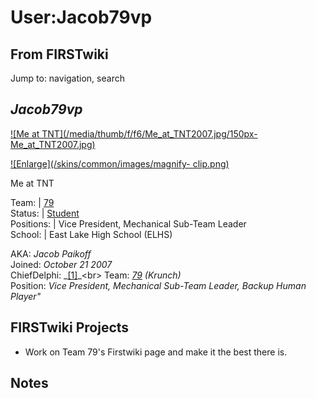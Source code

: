 # User:Jacob79vp

## From FIRSTwiki

Jump to: navigation, search

## _**Jacob79vp**_

[![Me at TNT](/media/thumb/f/f6/Me_at_TNT2007.jpg/150px-
Me_at_TNT2007.jpg)](Image:Me_at_TNT2007.jpg "Me at TNT")

[![Enlarge](/skins/common/images/magnify-
clip.png)](Image:Me_at_TNT2007.jpg "Enlarge")

Me at TNT

Team: | [79](79 "79")<br>
Status: | [Student](Students "Students")<br>
Positions: | Vice President, Mechanical Sub-Team Leader<br>
School: | East Lake High School (ELHS)

AKA: _Jacob Paikoff_<br>
Joined: _October 21 2007_<br>
ChiefDelphi: _[[1]](http://www.chiefdelphi.com/forums/member.php?u=20166 "http://www.chiefdelphi.com/forums/member.php?u=20166")_<br>
Team: _[79](79 "79")_ _(Krunch)_<br>
Position: _Vice President, Mechanical Sub-Team Leader, Backup Human Player"_

## FIRSTwiki Projects

- Work on Team 79's Firstwiki page and make it the best there is.

## Notes
